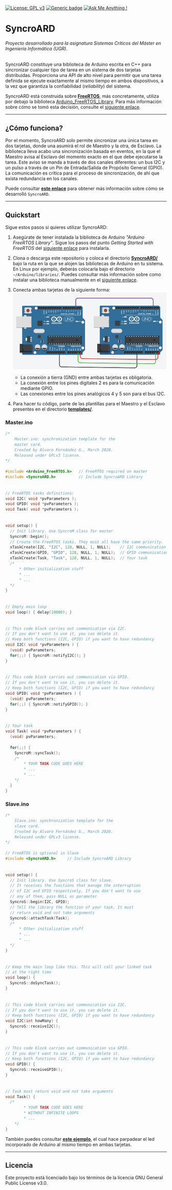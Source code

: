 [![License: GPL v3](https://img.shields.io/badge/License-GPLv3-blue.svg)](https://www.gnu.org/licenses/gpl-3.0)
[![Generic badge](https://img.shields.io/badge/version-v1.0.0-GREEN.svg)](https://shields.io/)
[![Ask Me Anything !](https://img.shields.io/badge/Ask%20me-anything-1abc9c.svg)](https://GitHub.com/Naereen/ama)

# SyncroARD

###### Proyecto desarrollado para la asignatura Sistemas Críticos del Máster en Ingeniería Informática (UGR).

SyncroARD constituye una biblioteca de Arduino escrita en C++ para sincronizar cualquier tipo de tarea en un sistema de dos tarjetas distribuidas. Proporciona una API de alto nivel para permitir que una tarea definida se ejecute exactamente al mismo tiempo en ambos dispositivos, a la vez que garantiza la confiabilidad (_reliability_) del sistema.

SyncroARD está construida sobre [**FreeRTOS**](https://www.freertos.org/), más concretamente, utiliza por debajo la biblioteca [Arduino_FreeRTOS_Library](https://github.com/feilipu/Arduino_FreeRTOS_Library). Para más información sobre cómo se tomó esta decisión, consulte el [siguiente enlace](https://alvarillo89.github.io/SyncroARD/docs/comparativa).

---

## ¿Cómo funciona?

Por el momento, SyncroARD solo permite sincronizar una única tarea en dos tarjetas, donde una asumirá el rol de Maestro y la otra, de Esclavo. La biblioteca lleva acabo una sincronización basada en eventos, en la que el Maestro avisa al Esclavo del momento exacto en el que debe ejecutarse la tarea. Este aviso se manda a través de dos canales diferentes: un bus I2C y un pulso a través de un Pin de Entrada/Salida de Propósito General (GPIO). La comunicación es crítica para el proceso de sincronización, de ahí que exista redundancia en los canales.

Puede consultar [**este enlace**](https://alvarillo89.github.io/SyncroARD/docs/memoria) para obtener más información sobre cómo se desarrolló `SyncroARD`.

---

## Quickstart

Sigue estos pasos si quieres utilizar SyncroARD:

1. Asegúrate de tener instalada la biblioteca de Arduino _"Arduino FreeRTOS Library"_. Sigue los pasos del punto _Getting Started with FreeRTOS_ del [siguiente enlace](https://feilipu.me/2015/11/24/arduino_freertos/) para instalarla.
2. Clona o descarga este repositorio y coloca el directorio [**SyncroARD/**](https://github.com/alvarillo89/SyncroARD/tree/master/SyncroARD) bajo la ruta en la que se alojen las bibliotecas de Arduino en tu sistema. En Linux por ejemplo, deberás colocarla bajo el directorio `~/Arduino/libraries/`. Puedes consultar más información sobre como instalar una biblioteca manualmente en el [siguiente enlace](https://www.arduino.cc/en/Guide/Libraries#toc5).
3. Conecta ambas tarjetas de la siguiente forma:
   ![](/docs/imgs/Connection.png)

   - La conexión a tierra (GND) entre ambas tarjetas es obligatoria.
   - La conexión entre los pines digitales 2 es para la comunicación mediante GPIO.
   - Las conexiones entre los pines analógicos 4 y 5 son para el bus I2C.

4. Para hacer tu código, parte de las plantillas para el Maestro y el Esclavo presentes en el directorio [**templates/**](https://github.com/alvarillo89/SyncroARD/tree/master/templates).

### Master.ino

```cpp
/*
    Master.ino: synchronization template for the
    master card.
    Created by Álvaro Fernández G., March 2020.
    Released under GPLv3 license.
*/

#include <Arduino_FreeRTOS.h>   // FreeRTOS required on master
#include <SyncroARD.h>          // Include SyncroARD Library


// FreeRTOS tasks definitions:
void I2C( void *pvParameters );
void GPIO( void *pvParameters );
void Task( void *pvParameters );


void setup() {
  // Init library. Use SyncroM class for master
  SyncroM::begin();
  // Create the FreeRTOS tasks. They must all have the same priority.
  xTaskCreate(I2C, "I2C", 128, NULL, 1, NULL);    // I2C communication
  xTaskCreate(GPIO, "GPIO", 128, NULL, 1, NULL);  // GPIO communication
  xTaskCreate(Task, "Task", 128, NULL, 1, NULL);  // Your task
  /*
      * Other initialization stuff
      * ...
      * ...
  */
}


// Empty main loop
void loop() { delay(10000); }


// This code block carries out communication via I2C.
// If you don't want to use it, you can delete it.
// Keep both functions (I2C, GPIO) if you want to have redundancy
void I2C( void *pvParameters ) {
  (void) pvParameters;
  for(;;) { SyncroM::notifyI2C(); }
}


// This code block carries out communication via GPIO.
// If you don't want to use it, you can delete it.
// Keep both functions (I2C, GPIO) if you want to have redundancy
void GPIO( void *pvParameters ) {
  (void) pvParameters;
  for(;;) { SyncroM::notifyGPIO(); }
}


// Your task
void Task( void *pvParameters ) {
  (void) pvParameters;

  for(;;) {
    SyncroM::syncTask();
    /*
        * YOUR TASK CODE GOES HERE
        * ...
        * ...
    */
  }
}
```

### Slave.ino

```cpp
/*
    Slave.ino: synchronization template for the
    slave card.
    Created by Álvaro Fernández G., March 2020.
    Released under GPLv3 license.
*/

// FreeRTOS is optional in Slave
#include <SyncroARD.h>     // Include SyncroARD Library


void setup() {
  // Init library. Use SyncroS class for slave.
  // It receives the functions that manage the interruption
  // of I2C and GPIO respectively. If you don't want to use
  // any of them, pass NULL as parameter
  SyncroS::begin(I2C, GPIO);
  // Tell the library the function of your task. It must
  // return void and not take arguments
  SyncroS::attachTask(Task);
  /*
      * Other initialization stuff
      * ...
      * ...
  */
}


// Keep the main loop like this. This will call your linked task
// at the right time
void loop() {
  SyncroS::doSyncTask();
}


// This code block carries out communication via I2C.
// If you don't want to use it, you can delete it.
// Keep both functions (I2C, GPIO) if you want to have redundancy
void I2C(int howMany) {
  SyncroS::receiveI2C();
}


// This code block carries out communication via GPIO.
// If you don't want to use it, you can delete it.
// Keep both functions (I2C, GPIO) if you want to have redundancy
void GPIO() {
  SyncroS::receiveGPIO();
}


// Task must return void and not take arguments
void Task() {
  /*
        * YOUR TASK CODE GOES HERE
        * WITHOUT INFINITE LOOPS
        * ...
    */
}
```

También puedes consultar [**este ejemplo**](https://github.com/alvarillo89/SyncroARD/tree/master/examples), el cual hace parpadear el led incorporado de Arduino al mismo tiempo en ambas tarjetas.

---

## Licencia

Este proyecto está licenciado bajo los términos de la licencia GNU General Public License v3.0.
